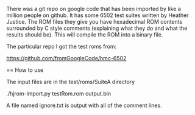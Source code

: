 There was a git repo on google code that has been imported by like
a million people on github.  It has some 6502 test suites written
by Heather Justice.  The ROM files they give you have hexadecimal
ROM contents surrounded by C style comments (explaining what they
do and what the results should be).  This will compile the ROM into
a binary file.

The particular repo I got the test roms from:

https://github.com/fromGoogleCode/hmc-6502

== How to use

The input files are in the test/roms/SuiteA directory

./hjrom-import.py testRom.rom output.bin

A file named ignore.txt is output with all of the comment lines.


